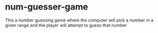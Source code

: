 # num-guesser-game
This a number guessing game where the computer will pick a number in a given range and the player will attempt to guess that number
